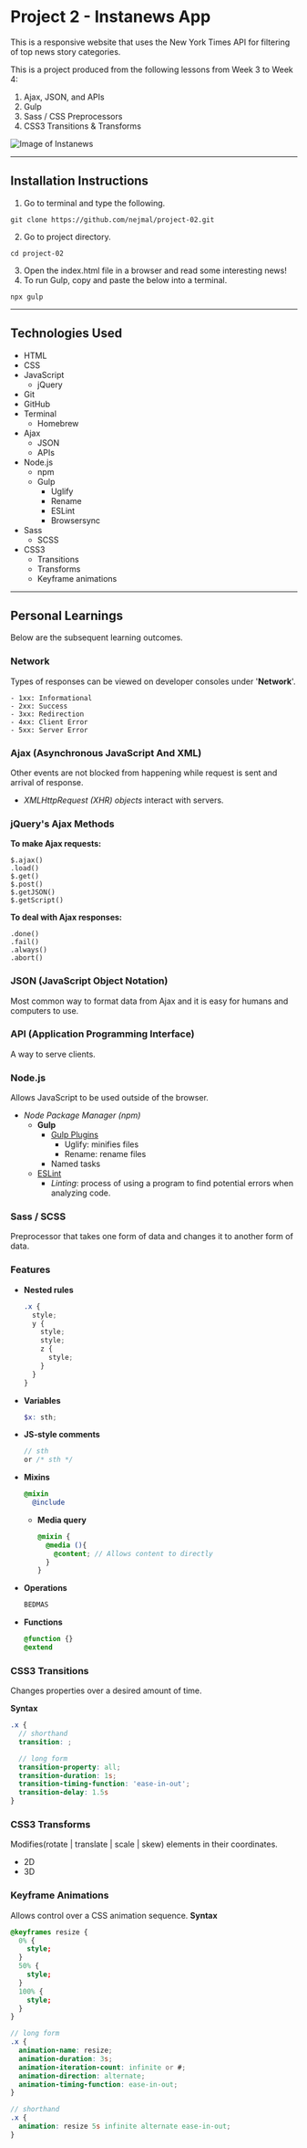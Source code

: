 # Project 2 - Instanews App

This is a responsive website that uses the New York Times API for filtering of top news story categories.

This is a project produced from the following lessons from Week 3 to Week 4:

1. Ajax, JSON, and APIs
2. Gulp
3. Sass / CSS Preprocessors
4. CSS3 Transitions & Transforms

![Image of Instanews](https://github.com/nejmal/project-02/blob/master/instanews.png)

---

## Installation Instructions
1. Go to terminal and type the following.
```
git clone https://github.com/nejmal/project-02.git
```
2. Go to project directory.
```
cd project-02
```
3. Open the index.html file in a browser and read some interesting news!
4. To run Gulp, copy and paste the below into a terminal.
```
npx gulp
```

---

## Technologies Used
- HTML
- CSS
- JavaScript
  - jQuery
- Git
- GitHub
- Terminal
  - Homebrew
- Ajax
  - JSON
  - APIs
- Node.js
  - npm
  - Gulp
    - Uglify
    - Rename
    - ESLint
    - Browsersync
- Sass
  - SCSS
- CSS3
  - Transitions
  - Transforms
  - Keyframe animations

---

## Personal Learnings
Below are the subsequent learning outcomes.

### Network
Types of responses can be viewed on developer consoles under '**Network**'.
```
- 1xx: Informational
- 2xx: Success
- 3xx: Redirection
- 4xx: Client Error
- 5xx: Server Error
```

### Ajax (Asynchronous JavaScript And XML)
Other events are not blocked from happening while request is sent and arrival of response.
- *XMLHttpRequest (XHR) objects* interact with servers.

### jQuery's Ajax Methods
**To make Ajax requests:**
```
$.ajax()
.load()
$.get()
$.post()
$.getJSON()
$.getScript()
```
**To deal with Ajax responses:**
```
.done()
.fail()
.always()
.abort()
```

### JSON (JavaScript Object Notation)
Most common way to format data from Ajax and it is easy for humans and computers to use.

### API (Application Programming Interface)
A way to serve clients.

### Node.js
Allows JavaScript to be used outside of the browser.
- *Node Package Manager (npm)*
  - **Gulp**
    - [Gulp Plugins](http://gulpjs.com/plugins/)
      - Uglify: minifies files
      - Rename: rename files
    - Named tasks
  - [ESLint](https://eslint.org/)
    - *Linting*: process of using a program to find potential errors when analyzing code.

### Sass / SCSS
Preprocessor that takes one form of data and changes it to another form of data.

### Features
- **Nested rules**
  ```scss
  .x {
    style;
    y {
      style;
      style;
      z {
        style;
      }
    }
  }
  ```
- **Variables**
  ```scss
  $x: sth;
  ```
- **JS-style comments**
  ```scss
  // sth
  or /* sth */
  ```
- **Mixins**
  ```scss
  @mixin
    @include
  ```
  - **Media query**
    ```scss
    @mixin {
      @media (){
        @content; // Allows content to directly
      }
    }
    ```
- **Operations**
  ```scss
  BEDMAS
  ```
- **Functions**
  ```scss
  @function {}
  @extend
  ```

### CSS3 Transitions
Changes properties over a desired amount of time.

**Syntax**
```scss
.x {
  // shorthand
  transition: ; 

  // long form
  transition-property: all;
  transition-duration: 1s;
  transition-timing-function: 'ease-in-out';
  transition-delay: 1.5s
}
```

### CSS3 Transforms
Modifies(rotate | translate | scale | skew) elements in their coordinates.
- 2D
- 3D

### Keyframe Animations
Allows control over a CSS animation sequence.
**Syntax**
```scss
@keyframes resize {
  0% {
    style;
  }
  50% {
    style;
  }
  100% {
    style;
  }
}

// long form
.x {
  animation-name: resize;
  animation-duration: 3s;
  animation-iteration-count: infinite or #;
  animation-direction: alternate;
  animation-timing-function: ease-in-out;
}

// shorthand
.x {
  animation: resize 5s infinite alternate ease-in-out;
}
```
